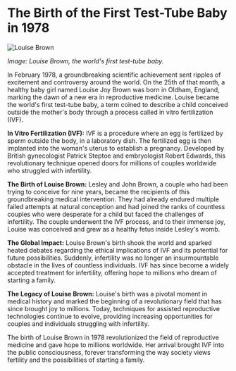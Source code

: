 # The Birth of the First Test-Tube Baby in 1978

![Louise Brown](/img/1694365761024.png)

*Image: Louise Brown, the world's first test-tube baby.*

In February 1978, a groundbreaking scientific achievement sent ripples of excitement and controversy around the world. On the 25th of that month, a healthy baby girl named Louise Joy Brown was born in Oldham, England, marking the dawn of a new era in reproductive medicine. Louise became the world's first test-tube baby, a term coined to describe a child conceived outside the mother's body through a process called in vitro fertilization (IVF).

**In Vitro Fertilization (IVF):**
IVF is a procedure where an egg is fertilized by sperm outside the body, in a laboratory dish. The fertilized egg is then implanted into the woman's uterus to establish a pregnancy. Developed by British gynecologist Patrick Steptoe and embryologist Robert Edwards, this revolutionary technique opened doors for millions of couples worldwide who struggled with infertility. 

**The Birth of Louise Brown:**
Lesley and John Brown, a couple who had been trying to conceive for nine years, became the recipients of this groundbreaking medical intervention. They had already endured multiple failed attempts at natural conception and had joined the ranks of countless couples who were desperate for a child but faced the challenges of infertility. The couple underwent the IVF process, and to their immense joy, Louise was conceived and grew as a healthy fetus inside Lesley's womb.

**The Global Impact:**
Louise Brown's birth shook the world and sparked heated debates regarding the ethical implications of IVF and its potential for future possibilities. Suddenly, infertility was no longer an insurmountable obstacle in the lives of countless individuals. IVF has since become a widely accepted treatment for infertility, offering hope to millions who dream of starting a family.

**The Legacy of Louise Brown:**
Louise's birth was a pivotal moment in medical history and marked the beginning of a revolutionary field that has since brought joy to millions. Today, techniques for assisted reproductive technologies continue to evolve, providing increasing opportunities for couples and individuals struggling with infertility.

The birth of Louise Brown in 1978 revolutionized the field of reproductive medicine and gave hope to millions worldwide. Her arrival brought IVF into the public consciousness, forever transforming the way society views fertility and the possibilities of starting a family.